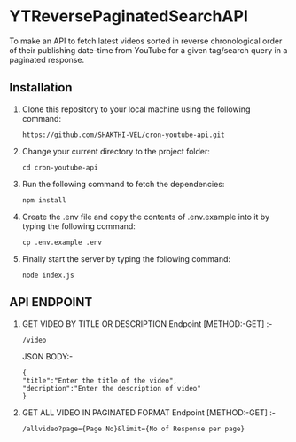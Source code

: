 # YTReversePaginatedSearchAPI

To make an API to fetch latest videos sorted in reverse chronological order of their publishing date-time from YouTube for a given tag/search query in a paginated response.

## Installation

1. Clone this repository to your local machine using the following command:

   ```
   https://github.com/SHAKTHI-VEL/cron-youtube-api.git
   ```

2. Change your current directory to the project folder:

   ```
   cd cron-youtube-api
   ```

3. Run the following command to fetch the dependencies:

   ```
   npm install
   ```

4. Create the .env file and copy the contents of .env.example into it by typing the following command:
    ```
    cp .env.example .env
    ```

5. Finally start the server by typing the following command:
    ```
    node index.js
    ```

## API ENDPOINT

1. GET VIDEO BY TITLE OR DESCRIPTION Endpoint [METHOD:-GET] :-
    ```
    /video
    ```

    JSON BODY:-
    ```
    {
    "title":"Enter the title of the video",
    "decription":"Enter the description of video"    
    }
    ```
    
2. GET ALL VIDEO IN PAGINATED FORMAT Endpoint [METHOD:-GET] :-
    ```
    /allvideo?page={Page No}&limit={No of Response per page}
    ```

    
